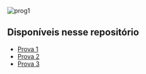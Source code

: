 ![prog1](https://user-images.githubusercontent.com/70456452/160476195-197a1686-d120-4de3-87e3-45639761ba2b.png)

## Disponíveis nesse repositório
- [Prova 1](https://github.com/celycodes/avaliacoes-prog1-uespi/tree/main/prova%201)
- [Prova 2](https://github.com/celycodes/avaliacoes-prog1-uespi/tree/main/prova%202)
- [Prova 3](https://github.com/celycodes/avaliacoes-prog1-uespi/tree/main/prova%203)

